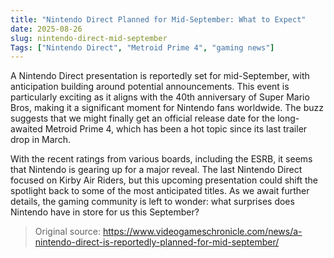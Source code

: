 ```yaml
---
title: "Nintendo Direct Planned for Mid-September: What to Expect"
date: 2025-08-26
slug: nintendo-direct-mid-september
Tags: ["Nintendo Direct", "Metroid Prime 4", "gaming news"]
---
```


A Nintendo Direct presentation is reportedly set for mid-September, with anticipation building around potential announcements. This event is particularly exciting as it aligns with the 40th anniversary of Super Mario Bros, making it a significant moment for Nintendo fans worldwide. The buzz suggests that we might finally get an official release date for the long-awaited Metroid Prime 4, which has been a hot topic since its last trailer drop in March.

With the recent ratings from various boards, including the ESRB, it seems that Nintendo is gearing up for a major reveal. The last Nintendo Direct focused on Kirby Air Riders, but this upcoming presentation could shift the spotlight back to some of the most anticipated titles. As we await further details, the gaming community is left to wonder: what surprises does Nintendo have in store for us this September?

> Original source: https://www.videogameschronicle.com/news/a-nintendo-direct-is-reportedly-planned-for-mid-september/